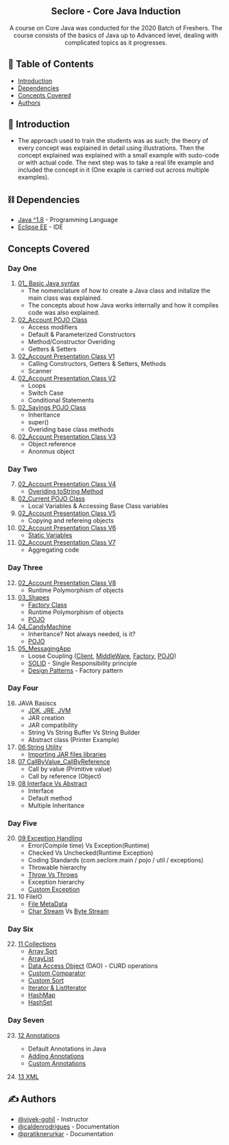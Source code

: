 <h2 align="center">Seclore - Core Java Induction</h3>

<p align="center"> A course on Core Java was conducted for the 2020 Batch of Freshers. The course consists of the basics of Java up to Advanced level, dealing with complicated topics as it progresses.
    <br> 
</p>

## 📝 Table of Contents
- [Introduction](#introduction)
- [Dependencies](#dependencies)
- [Concepts Covered](#conceptscovered)
- [Authors](#authors)

## 🧐 Introduction <a name = "introduction"></a>
- The approach used to train the students was as such; the theory of every concept was explained in detail using illustrations. Then the concept explained was explained with a small example with sudo-code or with actual code. The next step was to take a real life example and included the concept in it (One exaple is carried out across multiple examples).

## ⛓️ Dependencies <a name = "dependencies"></a>
- [Java ^1.8](https://www.java.com/en/) - Programming Language
- [Eclipse EE](https://www.eclipse.org/) - IDE

## Concepts Covered <a name = "conceptscovered">
### Day One
1. [01_ Basic Java syntax](./01_HelloWorld/src/com/seclore/main/MyFirstProgram.java)
    - The nomenclature of how to create a Java class and initalize the main class was explained.
    - The concepts about how Java works internally and how it compiles code was also explained.
2. [02_Account POJO Class](./02_BankingApplication/src/com/seclore/pojo/Account.java)
    - Access modifiers
    - Default & Parameterized Constructors
    - Method/Constructor Overiding
    - Getters & Setters
3. [02_Account Presentation Class V1](./02_BankingApplication/src/com/seclore/main/AccountMainV1.java)
    - Calling Constructors, Getters & Setters, Methods
    - Scanner
4. [02_Account Presentation Class V2](./02_BankingApplication/src/com/seclore/main/AccountMainV2.java)
    - Loops
    - Switch Case
    - Conditional Statements
5. [02_Savings POJO Class](./02_BankingApplication/src/com/seclore/pojo/Savings.java)
    - Inheritance
    - super()
    - Overiding base class methods
6. [02_Account Presentation Class V3](./02_BankingApplication/src/com/seclore/main/AccountMainV3.java)
    - Object reference
    - Anonmus object
### Day Two
7. [02_Account Presentation Class V4](./02_BankingApplication/src/com/seclore/main/AccountMainV4.java)
    - [Overiding toString Method](./02_BankingApplication/src/com/seclore/pojo/Account.java#L70)
8. [02_Current POJO Class](./02_BankingApplication/src/com/seclore/pojo/Current.java)
    - Local Variables & Accessing Base Class variables
9. [02_Account Presentation Class V5](./02_BankingApplication/src/com/seclore/main/AccountMainV5.java)
    - Copying and refereing objects
10. [02_Account Presentation Class V6](./02_BankingApplication/src/com/seclore/main/AccountMainV6.java)
    - [Static Variables](./02_BankingApplication/src/com/seclore/pojo/Account.java#L7)
11. [02_Account Presentation Class V7](./02_BankingApplication/src/com/seclore/main/AccountMainV7.java)
    - Aggregating code
### Day Three
12. [02_Account Presentation Class V8](./02_BankingApplication/src/com/seclore/main/AccountMainV8.java)
    - Runtime Polymorphism of objects
13. [03_Shapes](./03_Polymorphism/src/com/seclore/main/ShapeMain.java)
    - [Factory Class](./03_Polymorphism/src/com/seclore/factory/ShapeFatory.java)
    - Runtime Polymorphism of objects
    - [POJO](./03_Polymorphism/src/com/seclore/pojo)
14. [04_CandyMachine](./04_CandyMachine/src/com/seclore/main/MainCandy.java)
    - Inheritance? Not always needed, is it?
    - [POJO](./04_CandyMachine/src/com/seclore/pojo)
15. [05_MessagingApp]()
    - Loose Coupling ([Client](./05_MessengerAplication/src/com/seclore/main/MessengerMain.java), [MiddleWare](./05_MessengerAplication/src/com/seclore/application/MessengerApp.java), [Factory](./05_MessengerAplication/src/com/seclore/factory/MessageFactory.java), [POJO](./05_MessengerAplication/src/com/seclore/pojo))
    - [SOLID](https://scotch.io/bar-talk/s-o-l-i-d-the-first-five-principles-of-object-oriented-design) - Single Responsibility principle
    - [Design Patterns](https://www.javatpoint.com/design-patterns-in-java) - Factory pattern
### Day Four
16. JAVA Basiscs
    - [JDK, JRE, JVM](https://www.javatpoint.com/difference-between-jdk-jre-and-jvm)
    - JAR creation
    - JAR compatibility
    - String Vs String Buffer Vs String Builder
    - Abstract class (Printer Example)
17. [06 String Utility](./06_StringUtilitly/src/com/seclore/util)
    - [Importing JAR files libraries](./06_StringUtilityClient/src/com/seclore/main/MyMain.java)
18. [07 CallByValue_CallByReference](./07_CallByValue_CallByReference/src/com/seclore/main/MessaengerMain.java)
    - Call by value (Primitive value)
    - Call by reference (Object)
19. [08 Interface Vs Abstract](./08_InterfaceVsAbstractClass/src/com/seclore/pojo/Canon6541A.java)
    - Interface
    - Default method
    - Multiple Inheritance
### Day Five
20. [09 Exception Handling](./09_ExceptionHandling/src/com/seclore/main/ProductMain.java)
    - Error(Compile time) Vs Exception(Runtime)
    - Checked Vs Unchecked(Runtime Exception)
	- Coding Standards (com.seclore.main / pojo / util / exceptions)
	- Throwable hierarchy
	- [Throw Vs Throws](./09_ExceptionHandling/src/com/seclore/pojo/Product.java)
	- Exception hierarchy
    - [Custom Exception](./09_ExceptionHandling/src/com/seclore/exceptions/InvalidProductPriceException.java)
21. 10 FileIO
    - [File MetaData](./10_FileIO/src/com/seclore/util/FileMetadata.java)
	- [Char Stream](./10_FileIO/src/com/seclore/main/ReadCharStreamMain.java) Vs [Byte Stream](./10_FileIO/src/com/seclore/main/ReadWriteByteStreamMain.java)
### Day Six
22. [11 Collections](./11_Collections/src/com/seclore/main/EmployeeDAOMain.java)
    - [Array Sort](./11_Collections/src/com/seclore/main/ArraySortMain.java)
    - [ArrayList](./11_Collections/src/com/seclore/main/ArrayListMain.java)
    - [Data Access Object](./11_Collections/src/com/seclore/dao/EmployeeDAO.java) (DAO) - CURD operations
    - [Custom Comparator](./11_Collections/src/com/seclore/comparator/EmployeeNameComparator.java)
    - [Custom Sort](./11_Collections/src/com/seclore/main/ArraySortMain.java)
    - [Iterator & ListIterator](./11_Collections/src/com/seclore/main/CollectionIterator.java)
    - [HashMap](./11_Collections/src/com/seclore/main/HashMapMain.java)
    - [HashSet](./11_Collections/src/com/seclore/main/HashSetMain.java)
### Day Seven
23. [12 Annotations](./12_Annotations/src/com/seclore/main/AnnotationMain.java)
    - Default Annotations in Java
    - [Adding Annotations](./12_Annotations/src/com/seclore/pojo/MyClass.java)
    - [Custom Annotations](./12_Annotations/src/com/seclore/annotations/MyAnnotation.java)
	
24. [13 XML]()

## ✍️ Authors <a name = "authors"></a>
- [@vivek-gohil](https://github.com/vivek-gohil) - Instructor
- [@caldenrodrigues](https://github.com/caldenrodrigues/) - Documentation
- [@pratiknerurkar](https://youtu.be/5KFDenDWsdQ) - Documentation
